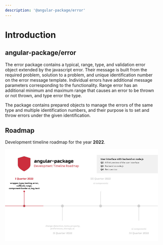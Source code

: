 ```yaml
---
description: '@angular-package/error'
---
```


# Introduction

## angular-package/error

The error package contains a typical, range, type, and validation error object extended by the javascript error. Their message is built from the required problem, solution to a problem, and unique identification number on the error message template. Individual errors have additional message parameters corresponding to the functionality. Range error has an additional minimum and maximum range that causes an error to be thrown or not thrown, and type error the type.

The package contains prepared objects to manage the errors of the same type and multiple identification numbers, and their purpose is to set and throw errors under the given identification.

## Roadmap

Development timeline roadmap for the year **2022**.

![Roadmap 2022](.gitbook/assets/roadmap-small.jpg)
